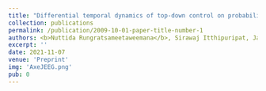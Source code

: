 ```yaml
---
title: "Differential temporal dynamics of top-down control on probabilistic perceptual decision making"
collection: publications
permalink: /publication/2009-10-01-paper-title-number-1
authors: <b>Nuttida Rungratsameetaweemana</b>, Sirawaj Itthipuripat, Javier O. Garcia, John T. Serences
excerpt: ''
date: 2021-11-07
venue: 'Preprint'
img: 'AxeJEEG.png'
pub: 0
---
```

